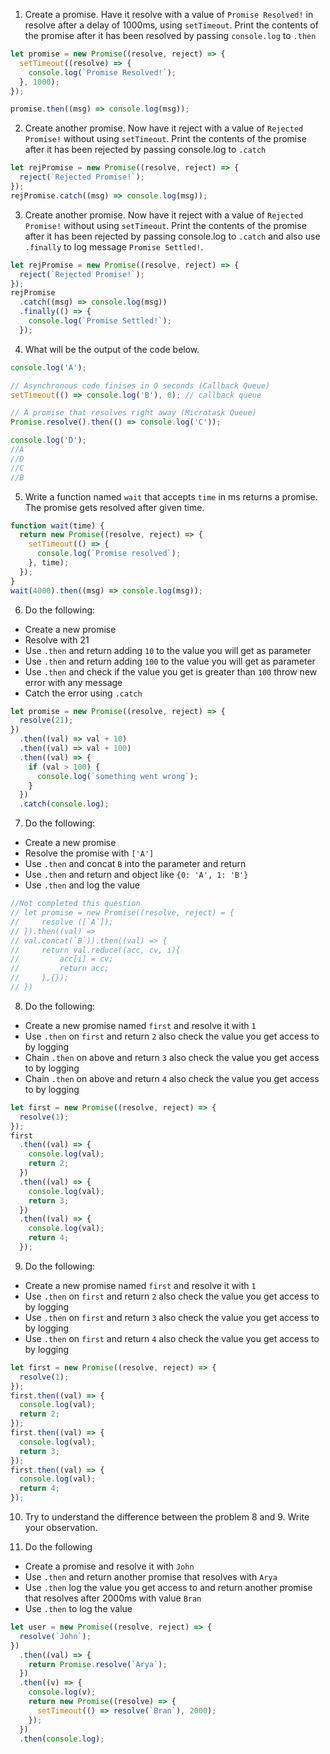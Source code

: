 1. Create a promise. Have it resolve with a value of `Promise Resolved!` in resolve after a delay of 1000ms, using `setTimeout`. Print the contents of the promise after it has been resolved by passing `console.log` to `.then`

```js
let promise = new Promise((resolve, reject) => {
  setTimeout((resolve) => {
    console.log(`Promise Resolved!`);
  }, 1000);
});

promise.then((msg) => console.log(msg));
```

2. Create another promise. Now have it reject with a value of `Rejected Promise!` without using `setTimeout`. Print the contents of the promise after it has been rejected by passing console.log to `.catch`

```js
let rejPromise = new Promise((resolve, reject) => {
  reject(`Rejected Promise!`);
});
rejPromise.catch((msg) => console.log(msg));
```

3. Create another promise. Now have it reject with a value of `Rejected Promise!` without using `setTimeout`. Print the contents of the promise after it has been rejected by passing console.log to `.catch` and also use `.finally` to log message `Promise Settled!`.

```js
let rejPromise = new Promise((resolve, reject) => {
  reject(`Rejected Promise!`);
});
rejPromise
  .catch((msg) => console.log(msg))
  .finally(() => {
    console.log(`Promise Settled!`);
  });
```

4. What will be the output of the code below.

```js
console.log('A');

// Asynchronous code finises in 0 seconds (Callback Queue)
setTimeout(() => console.log('B'), 0); // callback queue

// A promise that resolves right away (Microtask Queue)
Promise.resolve().then(() => console.log('C'));

console.log('D');
//A
//D
//C
//B
```

5. Write a function named `wait` that accepts `time` in ms returns a promise. The promise gets resolved after given time.

```js
function wait(time) {
  return new Promise((resolve, reject) => {
    setTimeout(() => {
      console.log(`Promise resolved`);
    }, time);
  });
}
wait(4000).then((msg) => console.log(msg));
```

6. Do the following:

- Create a new promise
- Resolve with 21
- Use `.then` and return adding `10` to the value you will get as parameter
- Use `.then` and return adding `100` to the value you will get as parameter
- Use `.then` and check if the value you get is greater than `100` throw new error with any message
- Catch the error using `.catch`

```js
let promise = new Promise((resolve, reject) => {
  resolve(21);
})
  .then((val) => val + 10)
  .then((val) => val + 100)
  .then((val) => {
    if (val > 100) {
      console.log(`something went wrong`);
    }
  })
  .catch(console.log);
```

7. Do the following:

- Create a new promise
- Resolve the promise with `['A']`
- Use `.then` and concat `B` into the parameter and return
- Use `.then` and return and object like `{0: 'A', 1: 'B'}`
- Use `.then` and log the value

```js
//Not completed this question
// let promise = new Promise((resolve, reject) = {
//     resolve ([`A`]);
// }).then((val) =>
// val.concat(`B`)).then((val) => {
//     return val.reduce((acc, cv, i){
//         acc[i] = cv;
//         return acc;
//     },{});
// })
```

8. Do the following:

- Create a new promise named `first` and resolve it with `1`
- Use `.then` on `first` and return `2` also check the value you get access to by logging
- Chain `.then` on above and return `3` also check the value you get access to by logging
- Chain `.then` on above and return `4` also check the value you get access to by logging

```js
let first = new Promise((resolve, reject) => {
  resolve(1);
});
first
  .then((val) => {
    console.log(val);
    return 2;
  })
  .then((val) => {
    console.log(val);
    return 3;
  })
  .then((val) => {
    console.log(val);
    return 4;
  });
```

9. Do the following:

- Create a new promise named `first` and resolve it with `1`
- Use `.then` on `first` and return `2` also check the value you get access to by logging
- Use `.then` on `first` and return `3` also check the value you get access to by logging
- Use `.then` on `first` and return `4` also check the value you get access to by logging

```js
let first = new Promise((resolve, reject) => {
  resolve(1);
});
first.then((val) => {
  console.log(val);
  return 2;
});
first.then((val) => {
  console.log(val);
  return 3;
});
first.then((val) => {
  console.log(val);
  return 4;
});
```

10. Try to understand the difference between the problem 8 and 9. Write your observation.

11. Do the following

- Create a promise and resolve it with `John`
- Use `.then` and return another promise that resolves with `Arya`
- Use `.then` log the value you get access to and return another promise that resolves after 2000ms with value `Bran`
- Use `.then` to log the value

```js
let user = new Promise((resolve, reject) => {
  resolve(`John`);
})
  .then((val) => {
    return Promise.resolve(`Arya`);
  })
  .then((v) => {
    console.log(v);
    return new Promise((resolve) => {
      setTimeout(() => resolve(`Bran`), 2000);
    });
  })
  .then(console.log);
```

